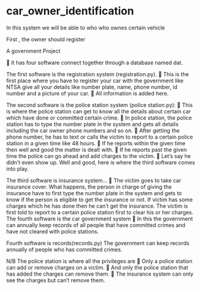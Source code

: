 # car_owner_identification

In this system we will be able to who who ownes certain vehicle

First , the owner should register

A government Project

	It has four software connect together through a database named dat.

The first software is the registration system (registration.py).
	This is the first place where you have to register your car with the government like NTSA give all your details like number plate, name, phone number, id number and a picture of your car.
	All information is added here.

The second software is the police station system (police station.py):
	This is where the police station can get to know all the details about certain car which have done or committed certain crime.
	In police station, the police station has to type the number plate in the system and gets all details including the car owner phone numbers and so on.
	After getting the phone number, he has to text or calls the victim to report to a certain police station in a given time like 48 hours.
	If he reports within the given time then well and good the matter is dealt with.
	If he reports past the given time the police can go ahead and add charges to the victim.
	Let’s say he didn’t even show up. Well and good, here is where the third software comes into play.

The third software is insurance system…
	The victim goes to take car insurance cover. What happens, the person in charge of giving the insurance have to first  type the number plate in the system and gets to know if the person is eligible to get the insurance or not. If victim has some charges which he has done then he can’t get the insurance. The victim is first told to report to a certain police station first to clear his or her charges.
The fourth software is the car government system 
	In this the government can annually keep records of all people that have committed crimes  and have not cleared with police stations.

Fourth software is records(records.py)
The government can keep records annually of people who has committed crimes.

N/B
The police station is where all the privileges are
	Only a police station can add or remove charges on a victim.
	And only the police station that has added the charges can remove them.
	The insurance system can only see the charges but can’t remove them.

